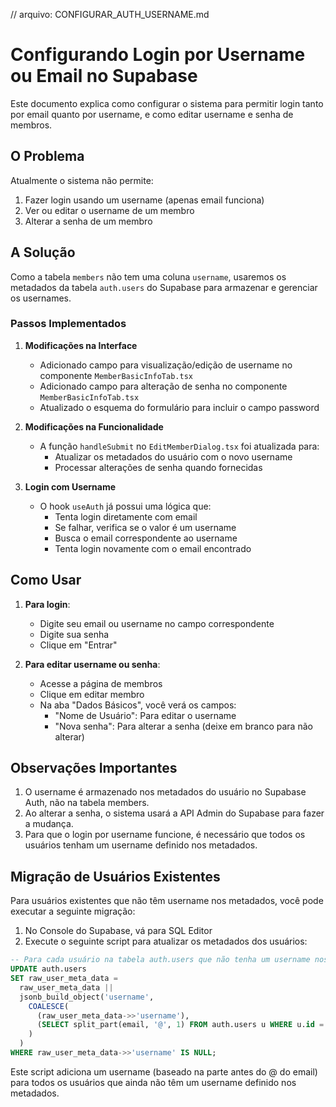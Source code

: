 // arquivo: CONFIGURAR_AUTH_USERNAME.md
# Configurando Login por Username ou Email no Supabase

Este documento explica como configurar o sistema para permitir login tanto por email quanto por username, e como editar username e senha de membros.

## O Problema

Atualmente o sistema não permite:
1. Fazer login usando um username (apenas email funciona)
2. Ver ou editar o username de um membro
3. Alterar a senha de um membro

## A Solução

Como a tabela `members` não tem uma coluna `username`, usaremos os metadados da tabela `auth.users` do Supabase para armazenar e gerenciar os usernames. 

### Passos Implementados

1. **Modificações na Interface**
   - Adicionado campo para visualização/edição de username no componente `MemberBasicInfoTab.tsx`
   - Adicionado campo para alteração de senha no componente `MemberBasicInfoTab.tsx`
   - Atualizado o esquema do formulário para incluir o campo password

2. **Modificações na Funcionalidade**
   - A função `handleSubmit` no `EditMemberDialog.tsx` foi atualizada para:
     - Atualizar os metadados do usuário com o novo username
     - Processar alterações de senha quando fornecidas

3. **Login com Username**
   - O hook `useAuth` já possui uma lógica que:
     - Tenta login diretamente com email
     - Se falhar, verifica se o valor é um username
     - Busca o email correspondente ao username
     - Tenta login novamente com o email encontrado

## Como Usar

1. **Para login**:
   - Digite seu email ou username no campo correspondente
   - Digite sua senha
   - Clique em "Entrar"

2. **Para editar username ou senha**:
   - Acesse a página de membros
   - Clique em editar membro
   - Na aba "Dados Básicos", você verá os campos:
     - "Nome de Usuário": Para editar o username
     - "Nova senha": Para alterar a senha (deixe em branco para não alterar)

## Observações Importantes

1. O username é armazenado nos metadados do usuário no Supabase Auth, não na tabela members.
2. Ao alterar a senha, o sistema usará a API Admin do Supabase para fazer a mudança.
3. Para que o login por username funcione, é necessário que todos os usuários tenham um username definido nos metadados.

## Migração de Usuários Existentes

Para usuários existentes que não têm username nos metadados, você pode executar a seguinte migração:

1. No Console do Supabase, vá para SQL Editor
2. Execute o seguinte script para atualizar os metadados dos usuários:

```sql
-- Para cada usuário na tabela auth.users que não tenha um username nos metadados
UPDATE auth.users
SET raw_user_meta_data = 
  raw_user_meta_data || 
  jsonb_build_object('username', 
    COALESCE(
      (raw_user_meta_data->>'username'),
      (SELECT split_part(email, '@', 1) FROM auth.users u WHERE u.id = auth.users.id)
    )
  )
WHERE raw_user_meta_data->>'username' IS NULL;
```

Este script adiciona um username (baseado na parte antes do @ do email) para todos os usuários que ainda não têm um username definido nos metadados.
